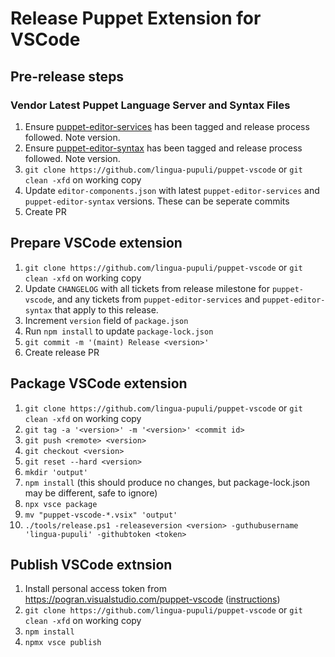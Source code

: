 # Release Puppet Extension for VSCode

## Pre-release steps

### Vendor Latest Puppet Language Server and Syntax Files

1. Ensure [puppet-editor-services](https://github.com/lingua-pupuli/puppet-editor-services) has been tagged and release process followed. Note version.
1. Ensure [puppet-editor-syntax](https://github.com/lingua-pupuli/puppet-editor-syntax) has been tagged and release process followed. Note version.
1. `git clone https://github.com/lingua-pupuli/puppet-vscode` or `git clean -xfd` on working copy
1. Update `editor-components.json` with latest `puppet-editor-services` and `puppet-editor-syntax` versions. These can be seperate commits
1. Create PR

## Prepare VSCode extension

1. `git clone https://github.com/lingua-pupuli/puppet-vscode` or `git clean -xfd` on working copy
1. Update `CHANGELOG` with all tickets from release milestone for `puppet-vscode`, and any tickets from `puppet-editor-services` and `puppet-editor-syntax` that apply to this release.
1. Increment `version` field of `package.json`
1. Run `npm install` to update `package-lock.json`
1. `git commit -m '(maint) Release <version>'`
1. Create release PR

## Package VSCode extension

1. `git clone https://github.com/lingua-pupuli/puppet-vscode` or `git clean -xfd` on working copy
1. `git tag -a '<version>' -m '<version>' <commit id>`
1. `git push <remote> <version>`
1. `git checkout <version>`
1. `git reset --hard <version>`
1. `mkdir 'output'`
1. `npm install` (this should produce no changes, but package-lock.json may be different, safe to ignore)
1. `npx vsce package`
1. `mv "puppet-vscode-*.vsix" 'output'`
1. `./tools/release.ps1 -releaseversion <version> -guthubusername 'lingua-pupuli' -githubtoken <token>`

## Publish VSCode extnsion

1. Install personal access token from https://pogran.visualstudio.com/puppet-vscode ([instructions](https://code.visualstudio.com/api/working-with-extensions/publishing-extension#get-a-personal-access-token))
1. `git clone https://github.com/lingua-pupuli/puppet-vscode` or `git clean -xfd` on working copy
1. `npm install`
1. `npmx vsce publish`
